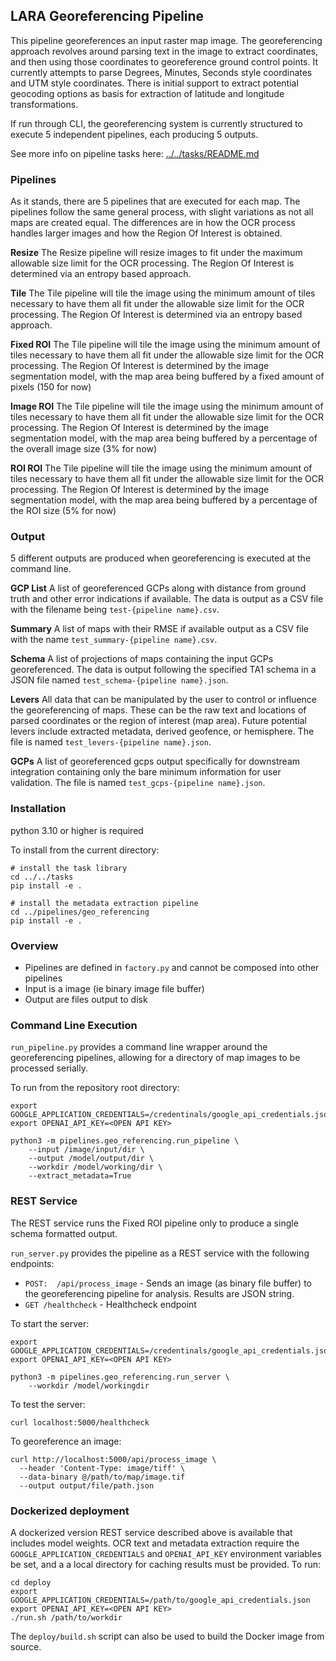 
## LARA Georeferencing Pipeline


This pipeline georeferences an input raster map image. The georeferencing approach revolves around parsing text in the image to extract coordinates, and then using those coordinates to georeference ground control points. It currently attempts to parse Degrees, Minutes, Seconds style coordinates and UTM style coordinates. There is initial support to extract potential geocoding options as basis for extraction of latitude and longitude transformations.

If run through CLI, the georeferencing system is currently structured to execute 5 independent pipelines, each producing 5 outputs.

See more info on pipeline tasks here: [../../tasks/README.md](../../tasks/README.md)

### Pipelines
As it stands, there are 5 pipelines that are executed for each map. The pipelines follow the same general process, with slight variations as not all maps are created equal. The differences are in how the OCR process handles larger images and how the Region Of Interest is obtained.

**Resize**
The Resize pipeline will resize images to fit under the maximum allowable size limit for the OCR processing. The Region Of Interest is determined via an entropy based approach.

**Tile**
The Tile pipeline will tile the image using the minimum amount of tiles necessary to have them all fit under the allowable size limit for the OCR processing. The Region Of Interest is determined via an entropy based approach.

**Fixed ROI**
The Tile pipeline will tile the image using the minimum amount of tiles necessary to have them all fit under the allowable size limit for the OCR processing. The Region Of Interest is determined by the image segmentation model, with the map area being buffered by a fixed amount of pixels (150 for now)

**Image ROI**
The Tile pipeline will tile the image using the minimum amount of tiles necessary to have them all fit under the allowable size limit for the OCR processing. The Region Of Interest is determined by the image segmentation model, with the map area being buffered by a percentage of the overall image size (3% for now)

**ROI ROI**
The Tile pipeline will tile the image using the minimum amount of tiles necessary to have them all fit under the allowable size limit for the OCR processing. The Region Of Interest is determined by the image segmentation model, with the map area being buffered by a percentage of the ROI size (5% for now)

### Output

5 different outputs are produced when georeferencing is executed at the command line.

**GCP  List**
A list of georeferenced GCPs along with distance from ground truth and other error indications if available. The data is output as a CSV file with the filename being `test-{pipeline name}.csv`.

**Summary**
A list of maps with their RMSE if available output as a CSV file with the name `test_summary-{pipeline name}.csv`.

**Schema**
A list of projections of maps containing the input GCPs georeferenced. The data is output following the specified TA1 schema in a JSON file named `test_schema-{pipeline name}.json`.

**Levers**
All data that can be manipulated by the user to control or influence the georeferencing of maps. These can be the raw text and locations of parsed coordinates or the region of interest (map area). Future potential levers include extracted metadata, derived geofence, or hemisphere. The file is named `test_levers-{pipeline name}.json`.

**GCPs**
A list of georeferenced gcps output specifically for downstream integration containing only the bare minimum information for user validation. The file is named `test_gcps-{pipeline name}.json`.

### Installation

python 3.10 or higher is required

To install from the current directory:
```
# install the task library
cd ../../tasks
pip install -e .

# install the metadata extraction pipeline
cd ../pipelines/geo_referencing
pip install -e .
```

### Overview ###

* Pipelines are defined in `factory.py` and cannot be composed into other pipelines
* Input is a image (ie binary image file buffer)
* Output are files output to disk

### Command Line Execution ###
`run_pipeline.py` provides a command line wrapper around the georeferencing pipelines, allowing for a directory of map images to be processed serially.

To run from the repository root directory:
```
export GOOGLE_APPLICATION_CREDENTIALS=/credentinals/google_api_credentials.json
export OPENAI_API_KEY=<OPEN API KEY>

python3 -m pipelines.geo_referencing.run_pipeline \
    --input /image/input/dir \
    --output /model/output/dir \
    --workdir /model/working/dir \
    --extract_metadata=True
```

### REST Service ###
The REST service runs the Fixed ROI pipeline only to produce a single schema formatted output.

`run_server.py` provides the pipeline as a REST service with the following endpoints:
* ```POST:  /api/process_image``` - Sends an image (as binary file buffer) to the georeferencing pipeline for analysis. Results are JSON string.
* ```GET /healthcheck``` - Healthcheck endpoint

To start the server:
```
export GOOGLE_APPLICATION_CREDENTIALS=/credentinals/google_api_credentials.json
export OPENAI_API_KEY=<OPEN API KEY>

python3 -m pipelines.geo_referencing.run_server \
    --workdir /model/workingdir
```
To test the server:

```
curl localhost:5000/healthcheck
```

To georeference an image:

```
curl http://localhost:5000/api/process_image \
  --header 'Content-Type: image/tiff' \
  --data-binary @/path/to/map/image.tif
  --output output/file/path.json
```

### Dockerized deployment

A dockerized version REST service described above is available that includes model weights.  OCR text and metadata extraction require
the `GOOGLE_APPLICATION_CREDENTIALS` and `OPENAI_API_KEY` environment variables be set, and a
a local directory for caching results must be provided.  To run:

```
cd deploy
export GOOGLE_APPLICATION_CREDENTIALS=/path/to/google_api_credentials.json
export OPENAI_API_KEY=<OPEN API KEY>
./run.sh /path/to/workdir
```

The `deploy/build.sh` script can also be used to build the Docker image from source.